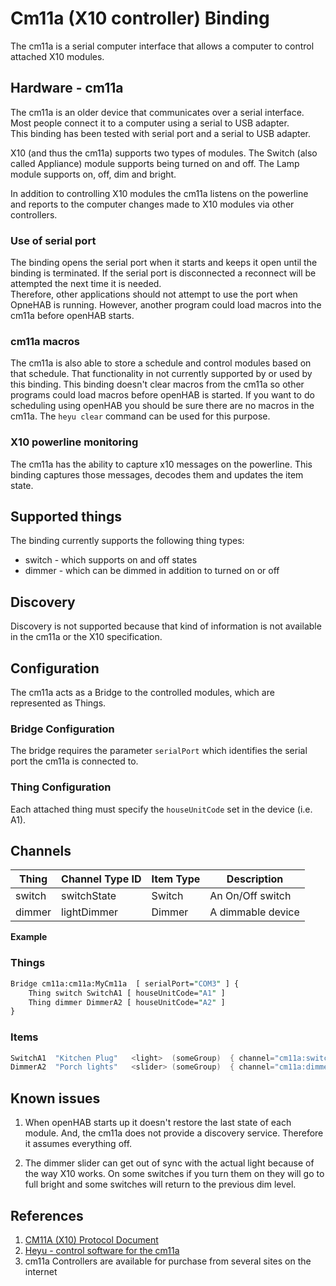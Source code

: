 # Cm11a (X10 controller) Binding

The cm11a is a serial computer interface that allows a computer to control attached X10 modules.

## Hardware - cm11a

The cm11a is an older device that communicates over a serial interface.
Most people connect it to a computer using a serial to USB adapter.  
This binding has been tested with serial port and a serial to USB adapter.

X10 (and thus the cm11a) supports two types of modules.
The Switch (also called Appliance) module supports being turned on and off.
The Lamp module supports on, off, dim and bright.

In addition to controlling X10 modules the cm11a listens on the powerline and reports to the computer changes made to X10 modules via other controllers.

### Use of serial port

The binding opens the serial port when it starts and keeps it open until the binding is terminated.
If the serial port is disconnected a reconnect will be attempted the next time it is needed.  
Therefore, other applications should not attempt to use the port when OpneHAB is running.
However, another program could load macros into the cm11a before openHAB starts.

### cm11a macros

The cm11a is also able to store a schedule and control modules based on that schedule.
That functionality in not currently supported by or used by this binding.
This binding doesn't clear macros from the cm11a so other programs could load macros before openHAB is started.
If you want to do scheduling using openHAB you should be sure there are no macros in the cm11a.
The `heyu clear` command can be used for this purpose.

### X10 powerline monitoring

The cm11a has the ability to capture x10 messages on the powerline.
This binding captures those messages, decodes them and updates the item state.

## Supported things

The binding currently supports the following thing types:

- switch - which supports on and off states
- dimmer - which can be dimmed in addition to turned on or off

## Discovery

Discovery is not supported because that kind of information is not available in the cm11a or the X10 specification.

## Configuration

The cm11a acts as a Bridge to the controlled modules, which are represented as Things.

### Bridge Configuration

The bridge requires the parameter `serialPort` which identifies the serial port the cm11a is connected to.

### Thing Configuration

Each attached thing must specify the `houseUnitCode` set in the device (i.e. A1).

## Channels

| Thing  | Channel Type ID | Item Type | Description        |
|--------|-----------------|-----------|--------------------|
| switch | switchState     | Switch    | An On/Off switch   |
| dimmer | lightDimmer     | Dimmer    | A dimmable  device |

**Example**

### Things

```perl
Bridge cm11a:cm11a:MyCm11a  [ serialPort="COM3" ] {
    Thing switch SwitchA1 [ houseUnitCode="A1" ]
    Thing dimmer DimmerA2 [ houseUnitCode="A2" ]
}
```

### Items

```java
SwitchA1  "Kitchen Plug"   <light>  (someGroup)  { channel="cm11a:switch:MyCm11a:SwitchA1:switchstatus" }
DimmerA2  "Porch lights"   <slider> (someGroup)  { channel="cm11a:dimmer:MyCm11a:DimmerA2:lightlevel" }
```

## Known issues

1.  When openHAB starts up it doesn't restore the last state of each module.
And, the cm11a does not provide a discovery service. Therefore it assumes everything off.

2.  The dimmer slider can get out of sync with the actual light because of the way X10 works.
On some switches if you turn them on they will go to full bright and some switches will return to the previous dim level.

## References

1. [CM11A (X10) Protocol Document](http://wanderingsamurai.net/electronics/cm11a-x10-protocol-document)
2. [Heyu - control software for the cm11a](http://www.heyu.org/)
3. cm11a Controllers are available for purchase from several sites on the internet
